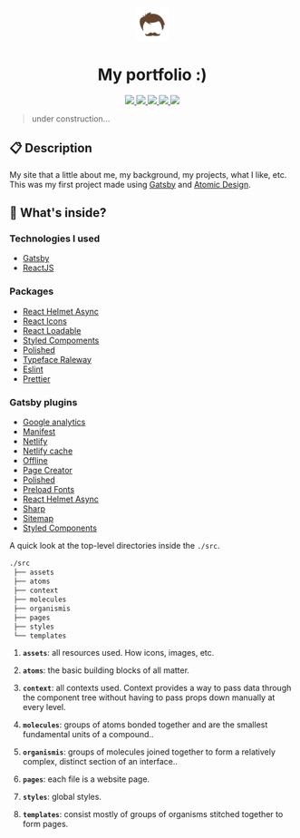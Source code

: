 <p align="center">
  <img alt="Icon" src="./src/assets/icon.png" width="60"/>
</p>
<h1 align="center">
  My portfolio :)
</h1>

<p align="center">
  <a href="https://github.com/henry-ns/portfolio/graphs/commit-activity" alt="Maintenance">
    <img src="https://img.shields.io/badge/Maintained%3F-yes-green.svg" />
  </a>
  <a href="https://henriquemiranda.netlify.com" alt="Website henriquemiranda.netlify.com">
    <img src="https://img.shields.io/website-up-down-green-red/https/henriquemiranda.netlify.com" />
  </a>
  <a href="./LICENSE" alt="License: MIT">
    <img src="https://img.shields.io/badge/License-MIT-blue.svg" />
  </a>
  <a href="https://www.codefactor.io/repository/github/henry-ns/portfolio" alt="CodeFactor">
    <img src="https://www.codefactor.io/repository/github/henry-ns/portfolio/badge" />
  </a>
  <a href="https://app.netlify.com/sites/henriquemiranda/deploys" alt="Netlify Status">
    <img src="https://api.netlify.com/api/v1/badges/73b460d0-9e11-4829-bb83-9752d12634b5/deploy-status" />
  </a>
</p>

> under construction...

## :clipboard: Description
My site that a little about me, my background, my projects, what I like, etc. This was my first project made using [Gatsby](https://www.gatsbyjs.org/) and [Atomic Design](https://bradfrost.com/blog/post/atomic-web-design/).

## 🧐 What's inside?

### Technologies I used
  - [Gatsby](https://www.gatsbyjs.org/)
  - [ReactJS](https://reactjs.org/)

### Packages
  - [React Helmet Async](https://github.com/staylor/react-helmet-async)
  - [React Icons](https://react-icons.netlify.com/#/)
  - [React Loadable](https://github.com/jamiebuilds/react-loadable)
  - [Styled Compoments](https://www.styled-components.com/)
  - [Polished](https://polished.js.org/)
  - [Typeface Raleway](https://www.npmjs.com/package/typeface-raleway)
  - [Eslint](https://eslint.org/)
  - [Prettier](https://prettier.io/)

### Gatsby plugins
  - [Google analytics](https://www.gatsbyjs.org/packages/gatsby-plugin-google-analytics/)
  - [Manifest](https://www.gatsbyjs.org/packages/gatsby-plugin-manifest/)
  - [Netlify](https://www.gatsbyjs.org/packages/gatsby-plugin-netlify/)
  - [Netlify cache](https://www.gatsbyjs.org/packages/gatsby-plugin-netlify-cache/)
  - [Offline](https://www.gatsbyjs.org/packages/gatsby-plugin-offline/)
  - [Page Creator](https://www.gatsbyjs.org/packages/gatsby-plugin-page-creator/)
  - [Polished](https://www.gatsbyjs.org/packages/gatsby-plugin-polished/)
  - [Preload Fonts](https://www.gatsbyjs.org/packages/gatsby-plugin-preload-fonts/)
  - [React Helmet Async](https://www.gatsbyjs.org/packages/gatsby-plugin-sharp/)
  - [Sharp](https://www.gatsbyjs.org/packages/gatsby-plugin-sharp/)
  - [Sitemap](https://www.gatsbyjs.org/packages/gatsby-plugin-sitemap/)
  - [Styled Components](https://www.gatsbyjs.org/packages/gatsby-plugin-styled-components/)

A quick look at the top-level directories inside the `./src`.

    ./src
     ├── assets
     ├── atoms
     ├── context
     ├── molecules
     ├── organismis
     ├── pages
     ├── styles
     └── templates

1.  **`assets`**: all resources used. How icons, images, etc.

2.  **`atoms`**: the basic building blocks of all matter.

3.  **`context`**: all contexts used. Context provides a way to pass data through the component tree without having to pass props down manually at every level.

4.  **`molecules`**: groups of atoms bonded together and are the smallest fundamental units of a compound..

5.  **`organismis`**: groups of molecules joined together to form a relatively complex, distinct section of an interface..

6.  **`pages`**: each file is a website page.

7.  **`styles`**: global styles.

8.  **`templates`**: consist mostly of groups of organisms stitched together to form pages.
